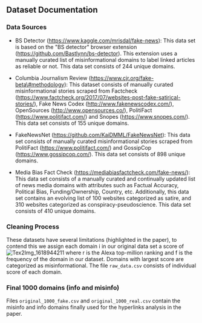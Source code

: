 ## Dataset Documentation

### Data Sources
* BS Detector (https://www.kaggle.com/mrisdal/fake-news): This data set is based on the "BS detector" browser extension (https://github.com/Bastlynn/bs-detector). This extension uses a manually curated list of misinformational domains to label linked articles as reliable or not. This data set consists of 244 unique domains.

* Columbia Journalism Review (https://www.cjr.org/fake-beta\#methodology): This dataset consists of manually curated misinformational stories scraped from Factcheck (https://www.factcheck.org/2017/07/websites-post-fake-satirical-stories/), Fake News Codex (http://www.fakenewscodex.com/), OpenSources (http://www.opensources.co/), PolitiFact (https://www.politifact.com/) and Snopes (https://www.snopes.com/). This data set consists of 155 unique domains.

* FakeNewsNet (https://github.com/KaiDMML/FakeNewsNet): This data set consists of manually curated misinformational stories scraped from PolitiFact (https://www.politifact.com/) and GossipCop (https://www.gossipcop.com/). This data set consists of 898 unique domains.

* Media Bias Fact Check (https://mediabiasfactcheck.com/fake-news/): This data set consists of a manually curated and continually updated list of news media domains with attributes such as Factual Accuracy, Political Bias, Funding/Ownership, Country, etc. Additionally, this data set contains an evolving list of 100 websites categorized as satire, and 310 websites categorized as conspiracy-pseudoscience. This data set consists of 410 unique domains.

### Cleaning Process
These datasets have several limitations (highlighted in the paper), to contend this we assign each domain i in our original data set a score of ![Tex2Img_1618944211](https://user-images.githubusercontent.com/10993808/115447902-df339780-a1cd-11eb-9b67-94d10978a857.jpg) where r is the Alexa top-million ranking and f is the frequency of the domain in our dataset. Domains with largest score are categorized as misinformational. The file ```raw_data.csv``` consists of individual score of each domain.

### Final 1000 domains (info and misinfo)
Files ```original_1000_fake.csv``` and ```original_1000_real.csv``` contain the misinfo and info domains finally used for the hyperlinks analysis in the paper.

